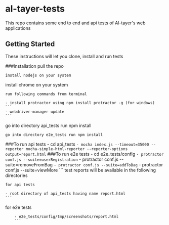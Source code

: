 # al-tayer-tests
This repo contains some end to end and api tests of Al-tayer's web applications

## Getting Started

These instructions will let you clone, install and run tests

###Installation
pull the repo
```
install nodejs on your system
```
install chrome on your system
```
run following commands from terminal
```
	- install protractor using npm install protractor -g (for windows)
	```
	- webdriver-manager update
	```

go into directory api_tests run npm install
```
go into directory e2e_tests run npm install
```
###To run api tests
	- cd api_tests
	```
	- mocha index.js --timeout=35000 --reporter mocha-simple-html-reporter --reporter-options output=report.html
	```
###To run e2e tests
	- cd e2e_tests/config
	```
	- protractor conf.js --suite=userRegistration
	```
	- protractor conf.js --suite=removeFromBag
	```
	- protractor conf.js --suite=addToBag
	```
	- protractor conf.js --suite=viewMore
	```
test reports will be available in the following directories
```
for api tests
```
	- root directory of api_tests having name report.html
	```
for e2e tests
```
	- e2e_tests/config/tmp/screenshots/report.html
	```